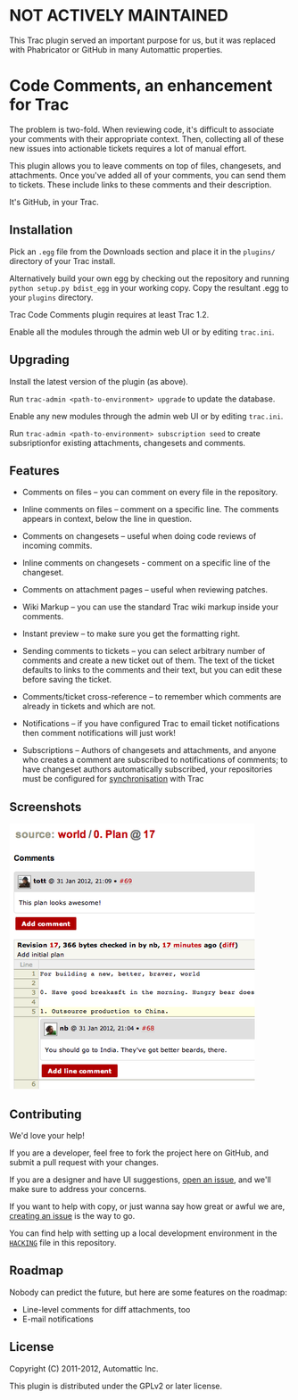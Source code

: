 NOT ACTIVELY MAINTAINED
=======================

This Trac plugin served an important purpose for us, but it was replaced with Phabricator or GitHub in many Automattic properties.


Code Comments, an enhancement for Trac
=====================================

The problem is two-fold. When reviewing code, it's difficult to
associate your comments with their appropriate context. Then,
collecting all of these new issues into actionable tickets requires
a lot of manual effort.

This plugin allows you to leave comments on top of files, changesets, and
attachments. Once you've added all of your comments, you can send them to
tickets. These include links to these comments and their description.

It's GitHub, in your Trac.

Installation
------------

Pick an `.egg` file from the Downloads section and place it in the `plugins/`
directory of your Trac install.

Alternatively build your own egg by checking out the repository and running
`python setup.py bdist_egg` in your working copy. Copy the resultant .egg to
your `plugins` directory.

Trac Code Comments plugin requires at least Trac 1.2.

Enable all the modules through the admin web UI or by editing `trac.ini`.


Upgrading
---------

Install the latest version of the plugin (as above).

Run `trac-admin <path-to-environment> upgrade` to update the database.

Enable any new modules through the admin web UI or by editing `trac.ini`.

Run `trac-admin <path-to-environment> subscription seed` to create
subsriptionfor existing attachments, changesets and comments.


Features
--------

* Comments on files – you can comment on every file in the repository.

* Inline comments on files – comment on a specific line. The comments appears
in context, below the line in question.

* Comments on changesets – useful when doing code reviews of incoming commits.

* Inline comments on changesets - comment on a specific line of the changeset.

* Comments on attachment pages – useful when reviewing patches.

* Wiki Markup – you can use the standard Trac wiki markup inside your
comments.

* Instant preview – to make sure you get the formatting right.

* Sending comments to tickets – you can select arbitrary number of comments
and create a new ticket out of them. The text of the ticket defaults to links
to the comments and their text, but you can edit these before saving the
ticket.

* Comments/ticket cross-reference – to remember which comments are already in
tickets and which are not.

* Notifications – if you have configured Trac to email ticket notifications
then comment notifications will just work!

 * Subscriptions – Authors of changesets and attachments, and anyone who
creates a comment are subscribed to notifications of comments; to have changeset authors automatically subscribed, your repositories must be configured for [synchronisation](http://trac.edgewall.org/wiki/TracRepositoryAdmin#Synchronization) with Trac

Screenshots
-----------

![Inline comment screenshot](https://github.com/Automattic/trac-code-comments-plugin/raw/master/screenshots/0.png)

Contributing
------------

We'd love your help!

If you are a developer, feel free to fork the project here on GitHub, and
submit a pull request with your changes.

If you are a designer and have UI suggestions, [open an issue](https://github.com/Automattic/trac-code-comments-plugin/issues), and we'll make sure to address your concerns.

If you want to help with copy, or just wanna say how great or awful we are,
[creating an issue](https://github.com/Automattic/trac-code-comments-plugin/issues) is the way to go.

You can find help with setting up a local development environment in the [`HACKING`](https://github.com/Automattic/trac-code-comments-plugin/blob/master/HACKING) file in this repository.

Roadmap
-------

Nobody can predict the future, but here are some features on the roadmap:

* Line-level comments for diff attachments, too
* E-mail notifications

License
-------
Copyright (C) 2011-2012, Automattic Inc.

This plugin is distributed under the GPLv2 or later license.
